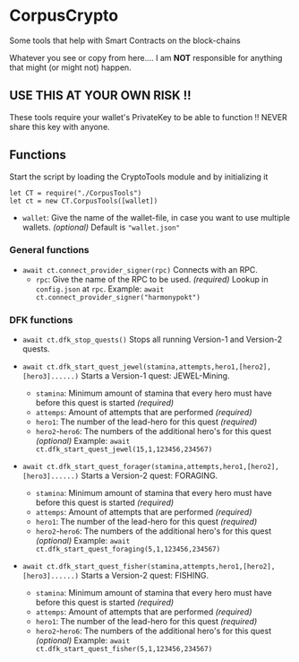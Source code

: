 # CorpusCrypto
Some tools that help with Smart Contracts on the block-chains

Whatever you see or copy from here.... I am **NOT** responsible for anything that might (or might not) happen.

## USE THIS AT YOUR OWN RISK !!

These tools require your wallet's PrivateKey to be able to function !!
NEVER share this key with anyone.

## Functions
Start the script by loading the CryptoTools module and by initializing it
```
let CT = require("./CorpusTools")
let ct = new CT.CorpusTools([wallet])
```
  - `wallet`: Give the name of the wallet-file, in case you want to use multiple wallets. _(optional)_ Default is `"wallet.json"`

### General functions
- `await ct.connect_provider_signer(rpc)`
Connects with an RPC.
  - `rpc`: Give the name of the RPC to be used. _(required)_
    Lookup in `config.json` at `rpc`.
Example: `await ct.connect_provider_signer("harmonypokt")`



### DFK functions
- `await ct.dfk_stop_quests()`
Stops all running Version-1 and Version-2 quests.

- `await ct.dfk_start_quest_jewel(stamina,attempts,hero1,[hero2],[hero3]......)`
Starts a Version-1 quest: JEWEL-Mining.
  - `stamina`: Minimum amount of stamina that every hero must have before this quest is started _(required)_
  - `attemps`: Amount of attempts that are performed _(required)_
  - `hero1`: The number of the lead-hero for this quest _(required)_
  - `hero2`-`hero6`: The numbers of the additional hero's for this quest _(optional)_
Example: `await ct.dfk_start_quest_jewel(15,1,123456,234567)`

- `await ct.dfk_start_quest_forager(stamina,attempts,hero1,[hero2],[hero3]......)`
Starts a Version-2 quest: FORAGING.
  - `stamina`: Minimum amount of stamina that every hero must have before this quest is started _(required)_
  - `attemps`: Amount of attempts that are performed _(required)_
  - `hero1`: The number of the lead-hero for this quest _(required)_
  - `hero2`-`hero6`: The numbers of the additional hero's for this quest _(optional)_
Example: `await ct.dfk_start_quest_foraging(5,1,123456,234567)`

- `await ct.dfk_start_quest_fisher(stamina,attempts,hero1,[hero2],[hero3]......)`
Starts a Version-2 quest: FISHING.
  - `stamina`: Minimum amount of stamina that every hero must have before this quest is started _(required)_
  - `attemps`: Amount of attempts that are performed _(required)_
  - `hero1`: The number of the lead-hero for this quest _(required)_
  - `hero2`-`hero6`: The numbers of the additional hero's for this quest _(optional)_
Example: `await ct.dfk_start_quest_fisher(5,1,123456,234567)`

